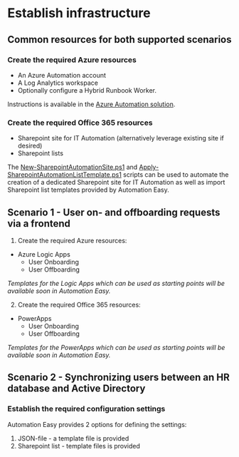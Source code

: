 ﻿# Establish infrastructure

## Common resources for both supported scenarios

### Create the required Azure resources

- An Azure Automation account
- A Log Analytics workspace
- Optionally configure a Hybrid Runbook Worker.

Instructions is available in the [Azure Automation solution](/../../Features/Azure-Automation/04%20-%20installation).

### Create the required Office 365 resources

- Sharepoint site for IT Automation (alternatively leverage existing site if desired)
- Sharepoint lists

The [New-SharepointAutomationSite.ps1](https://github.com/CrayonAS/AutomationEasy/blob/master/deploy/user-management/Office%20365/Sharepoint%20Online/New-SharepointAutomationSite.ps1) and [Apply-SharepointAutomationListTemplate.ps1](https://github.com/CrayonAS/AutomationEasy/blob/master/deploy/user-management/Office%20365/Sharepoint%20Online/Apply-SharepointAutomationListTemplate.ps1) scripts can be used to automate the creation of a dedicated Sharepoint site for IT Automation as well as import Sharepoint list templates provided by Automation Easy.

## Scenario 1 - User on- and offboarding requests via a frontend

1. Create the required Azure resources:

- Azure Logic Apps
  - User Onboarding
  - User Offboarding

*Templates for the Logic Apps which can be used as starting points will be available soon in Automation Easy.*
<!-- markdownlint-disable MD029 -->

2. Create the required Office 365 resources:

<!-- markdownlint-enable MD029 -->

- PowerApps
  - User Onboarding
  - User Offboarding

*Templates for the PowerApps which can be used as starting points will be available soon in Automation Easy.*

## Scenario 2 - Synchronizing users between an HR database and Active Directory

### Establish the required configuration settings

Automation Easy provides 2 options for defining the settings:

1. JSON-file - a template file is provided
2. Sharepoint list - template files is provided